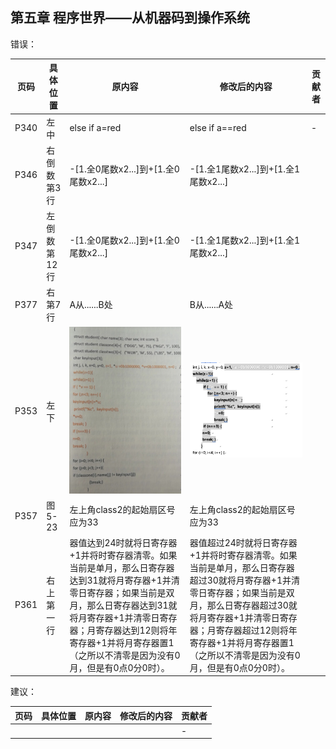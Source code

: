 ## 第五章 程序世界——从机器码到操作系统

错误：

| 页码 | 具体位置               | 原内容 | 修改后的内容 | 贡献者 |
| ---- | ---------------------- | ------ | ------------ | ------ |
|  P340 |左中  |else if a=red  | else if a==red | -      |
|P346|右倒数第3行|-[1.全0尾数x2...]到+[1.全0尾数x2...]|-[1.全1尾数x2...]到+[1.全1尾数x2...]||
|P347|左倒数第12行|-[1.全0尾数x2...]到+[1.全0尾数x2...]|-[1.全1尾数x2...]到+[1.全1尾数x2...]||
|P377|右第7行|A从......B处|B从......A处||
|P353|左下| ![](assets/P353.png) | ![](assets/P353_fixed.png) ||
|P357|图5-23|左上角class2的起始扇区号应为33|左上角class2的起始扇区号应为33||
|P361|右上第一行|器值达到24时就将日寄存器+1并将时寄存器清零。如果当前是单月，那么日寄存器达到31就将月寄存器+1并清零日寄存器；如果当前是双月，那么日寄存器达到31就将月寄存器+1并清零日寄存器；月寄存器达到12则将年寄存器+1并将月寄存器置1（之所以不清零是因为没有0月，但是有0点0分0时）。|器值超过24时就将日寄存器+1并将时寄存器清零。如果当前是单月，那么日寄存器超过30就将月寄存器+1并清零日寄存器；如果当前是双月，那么日寄存器超过30就将月寄存器+1并清零日寄存器；月寄存器超过12则将年寄存器+1并将月寄存器置1（之所以不清零是因为没有0月，但是有0点0分0时）。||

建议：

| 页码 | 具体位置               | 原内容 | 修改后的内容 | 贡献者 |
| ---- | ---------------------- | ------ | ------------ | ------ |
|  |  |  |  | -      |
